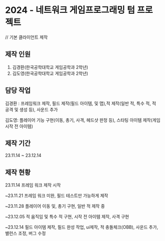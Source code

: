 # 2024 - 네트워크 게임프로그래밍 텀 프로젝트


// 기본 클라이언트 제작
## 제작 인원
1. 김경환(한국공학대학교 게임공학과 2학년)
2. 김도영(한국공학대학교 게임공학과 2학년)

## 담당 작업
김경환 : 프레임워크 제작, 필드 제작(필드 아이템, 및 맵),적 제작(일반 적, 특수 적, 적 공격 및 생성 등), 사운드 추가

김도영: 플레이어 기능 구현(이동, 총기, 사격, 헤드샷 판정 등), 스타팅 아이템 제작(게임 시작 전 아이템)

## 제작 기간
23.11.14 ~ 23.12.14

## 제작 현황
23.11.14 프레임 워크 제작 시작

~23.11.21 프레임 워크 미완, 필드 테스트만 가능하게 제작

~23.11.28 플레이어 이동 및, 총기 구현, 일반 적 제작 중

~23.12.05 적 움직임 및 특수 적 구현, 시작 전 아이템 제작, 사격 구현

~23.12.14 필드 아이템 제작, 필드 완성 작업, ui제작, 적 충돌체크(OBB), 사운드 추가, 밸런스 조정, 버그 수정
